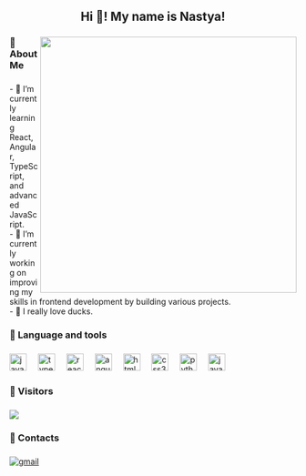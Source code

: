 <h2 align="center">Hi 👋! My name is Nastya!</h2>

###

<img align="right" height="450" src="https://github.com/user-attachments/assets/72411d5c-666b-4f9f-831b-71bbac2817d1" />


###

<h3 align="left">🦆  About Me</h3>

###

<p align="left">- 🦆 I’m currently learning React, Angular, TypeScript, and advanced JavaScript.<br>- 🦆 I’m currently working on improving my skills in frontend development by building various projects.<br>- 🦆 I really love ducks.</p>

###

<h3 align="left">🦆 Language and tools</h3>

###

<div align="left">
  <img src="https://skillicons.dev/icons?i=js" height="30" alt="javascript logo"  />
  <img width="12" />
  <img src="https://skillicons.dev/icons?i=ts" height="30" alt="typescript logo"  />
  <img width="12" />
  <img src="https://skillicons.dev/icons?i=react" height="30" alt="react logo"  />
  <img width="12" />
  <img src="https://skillicons.dev/icons?i=angular" height="30" alt="angularjs logo"  />
  <img width="12" />
  <img src="https://skillicons.dev/icons?i=html" height="30" alt="html5 logo"  />
  <img width="12" />
  <img src="https://skillicons.dev/icons?i=css" height="30" alt="css3 logo"  />
  <img width="12" />
  <img src="https://skillicons.dev/icons?i=py" height="30" alt="python logo"  />
  <img width="12" />
  <img src="https://skillicons.dev/icons?i=java" height="30" alt="java logo"  />
</div>

###

<h3 align="left">🦆 Visitors</h3>

###

<p align="left">
  <img src="https://count.getloli.com/get/@Duckkkkkkkkkkkk?theme=moebooru">
</p>

###

<h3 align="left">🦆 Contacts</h3>

###

<a href="mailto:alkim345@mail.com">
<img src="https://img.shields.io/badge/email%20me-5984C1?style=for-the-badge&logo=gmail&logoColor=white" alt="gmail" />
</a>
</div>

